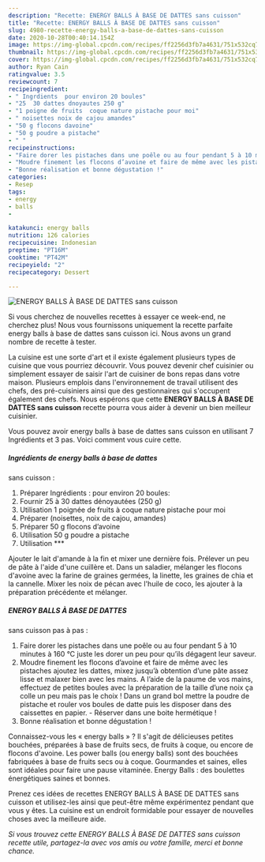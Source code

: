 ```yaml
---
description: "Recette: ENERGY BALLS À BASE DE DATTES sans cuisson"
title: "Recette: ENERGY BALLS À BASE DE DATTES sans cuisson"
slug: 4980-recette-energy-balls-a-base-de-dattes-sans-cuisson
date: 2020-10-28T00:40:14.154Z
image: https://img-global.cpcdn.com/recipes/ff2256d3fb7a4631/751x532cq70/energy-balls-a-base-de-dattes-sans-cuisson-photo-principale-de-la-recette.jpg
thumbnail: https://img-global.cpcdn.com/recipes/ff2256d3fb7a4631/751x532cq70/energy-balls-a-base-de-dattes-sans-cuisson-photo-principale-de-la-recette.jpg
cover: https://img-global.cpcdn.com/recipes/ff2256d3fb7a4631/751x532cq70/energy-balls-a-base-de-dattes-sans-cuisson-photo-principale-de-la-recette.jpg
author: Ryan Cain
ratingvalue: 3.5
reviewcount: 7
recipeingredient:
- " Ingrdients  pour environ 20 boules"
- "25  30 dattes dnoyautes 250 g"
- "1 poigne de fruits  coque nature pistache pour moi"
- " noisettes noix de cajou amandes"
- "50 g flocons davoine"
- "50 g poudre a pistache"
- " "
recipeinstructions:
- "Faire dorer les pistaches dans une poêle ou au four pendant 5 à 10 minutes à 160 °C juste les dorer un peu pour qu’ils dégagent leur saveur."
- "Moudre finement les flocons d’avoine et faire de même avec les pistaches ajoutez les dattes, mixez jusqu’à obtention d’une pâte assez lisse et malaxer bien avec les mains. A l’aide de la paume de vos mains, effectuez de petites boules avec la préparation de la taille d’une noix ça colle un peu mais pas le choix ! Dans un grand bol mettre la poudre de pistache et rouler vos boules de datte puis les disposer dans des caissettes en papier. Réserver dans une boite hermétique !"
- "Bonne réalisation et bonne dégustation !"
categories:
- Resep
tags:
- energy
- balls
- 

katakunci: energy balls  
nutrition: 126 calories
recipecuisine: Indonesian
preptime: "PT16M"
cooktime: "PT42M"
recipeyield: "2"
recipecategory: Dessert

---
```



![ENERGY BALLS À BASE DE DATTES
sans cuisson](https://img-global.cpcdn.com/recipes/ff2256d3fb7a4631/751x532cq70/energy-balls-a-base-de-dattes-sans-cuisson-photo-principale-de-la-recette.jpg)

Si vous cherchez de nouvelles recettes à essayer ce week-end, ne cherchez plus! Nous vous fournissons uniquement la recette parfaite energy balls à base de dattes
sans cuisson ici. Nous avons un grand nombre de recette à tester.

La cuisine est une sorte d'art et il existe également plusieurs types de cuisine que vous pourriez découvrir. Vous pouvez devenir chef cuisinier ou simplement essayer de saisir l'art de cuisiner de bons repas dans votre maison. Plusieurs emplois dans l'environnement de travail utilisent des chefs, des pré-cuisiniers ainsi que des gestionnaires qui s'occupent également des chefs. Nous espérons que cette <strong> ENERGY BALLS À BASE DE DATTES
sans cuisson </strong> recette pourra vous aider à devenir un bien meilleur cuisinier.

<!--inarticleads1-->

Vous pouvez avoir energy balls à base de dattes
sans cuisson en utilisant 7 Ingrédients et 3 pas. Voici comment vous cuire cette.

##### Ingrédients de energy balls à base de dattes
sans cuisson :

1. Préparer  Ingrédients : pour environ 20 boules:
1. Fournir 25 à 30 dattes dénoyautées (250 g)
1. Utilisation 1 poignée de fruits à coque nature pistache pour moi
1. Préparer  (noisettes, noix de cajou, amandes)
1. Préparer 50 g flocons d’avoine
1. Utilisation 50 g poudre a pistache
1. Utilisation  ***


Ajouter le lait d&#39;amande à la fin et mixer une dernière fois. Prélever un peu de pâte à l&#39;aide d&#39;une cuillère et. Dans un saladier, mélanger les flocons d&#39;avoine avec la farine de graines germées, la linette, les graines de chia et la cannelle. Mixer les noix de pécan avec l&#39;huile de coco, les ajouter à la préparation précédente et mélanger. 

<!--inarticleads2-->

##### ENERGY BALLS À BASE DE DATTES
sans cuisson pas à pas :

1. Faire dorer les pistaches dans une poêle ou au four pendant 5 à 10 minutes à 160 °C juste les dorer un peu pour qu’ils dégagent leur saveur.
1. Moudre finement les flocons d’avoine et faire de même avec les pistaches ajoutez les dattes, mixez jusqu’à obtention d’une pâte assez lisse et malaxer bien avec les mains. A l’aide de la paume de vos mains, effectuez de petites boules avec la préparation de la taille d’une noix ça colle un peu mais pas le choix ! Dans un grand bol mettre la poudre de pistache et rouler vos boules de datte puis les disposer dans des caissettes en papier. - Réserver dans une boite hermétique !
1. Bonne réalisation et bonne dégustation !


Connaissez-vous les « energy balls » ? Il s&#39;agit de délicieuses petites bouchées, préparées à base de fruits secs, de fruits à coque, ou encore de flocons d&#39;avoine. Les power balls (ou energy balls) sont des bouchées fabriquées à base de fruits secs ou à coque. Gourmandes et saines, elles sont idéales pour faire une pause vitaminée. Energy Balls : des boulettes énergétiques saines et bonnes. 

<!--inarticleads1-->

<p>
Prenez ces idées de recettes ENERGY BALLS À BASE DE DATTES
sans cuisson et utilisez-les ainsi que peut-être même expérimentez pendant que vous y êtes. La cuisine est un endroit formidable pour essayer de nouvelles choses avec la meilleure aide.
</p>

<p>
<i>Si vous trouvez cette ENERGY BALLS À BASE DE DATTES
sans cuisson recette utile, partagez-la avec vos amis ou votre famille, merci et bonne chance.</i>
</p>

